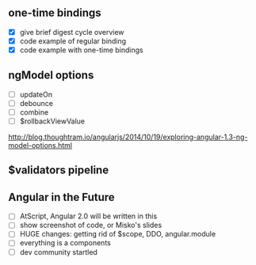 ## one-time bindings
  - [x] give brief digest cycle overview
  - [x] code example of regular binding
  - [x] code example with one-time bindings

## ngModel options
  - [ ] updateOn
  - [ ] debounce
  - [ ] combine
  - [ ] $rollbackViewValue

http://blog.thoughtram.io/angularjs/2014/10/19/exploring-angular-1.3-ng-model-options.html

## $validators pipeline

## Angular in the Future
  - [ ] AtScript, Angular 2.0 will be written in this
  - [ ] show screenshot of code, or Misko's slides
  - [ ] HUGE changes: getting rid of $scope, DDO, angular.module
  - [ ] everything is a components
  - [ ] dev community startled
